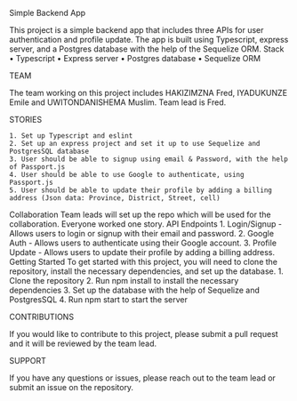 Simple Backend App

This project is a simple backend app that includes three APIs for user authentication and profile update. The app is built using Typescript, express server, and a Postgres database with the help of the Sequelize ORM.
Stack
    • Typescript
    • Express server
    • Postgres database
    • Sequelize ORM

   TEAM

The team working on this project includes HAKIZIMZNA Fred, IYADUKUNZE Emile  and UWITONDANISHEMA Muslim. Team lead is Fred.

STORIES

    1. Set up Typescript and eslint
    2. Set up an express project and set it up to use Sequelize and PostgresSQL database
    3. User should be able to signup using email & Password, with the help of Passport.js
    4. User should be able to use Google to authenticate, using Passport.js
    5. User should be able to update their profile by adding a billing address (Json data: Province, District, Street, cell)
Collaboration
Team leads will set up the repo which will be used for the collaboration. Everyone  worked one story.
API Endpoints
    1. Login/Signup - Allows users to login or signup with their email and password.
    2. Google Auth - Allows users to authenticate using their Google account.
    3. Profile Update - Allows users to update their profile by adding a billing address.
Getting Started
To get started with this project, you will need to clone the repository, install the necessary dependencies, and set up the database.
    1. Clone the repository
    2. Run npm install to install the necessary dependencies
    3. Set up the database with the help of Sequelize and PostgresSQL
    4. Run npm start to start the server

CONTRIBUTIONS

If you would like to contribute to this project, please submit a pull request and it will be reviewed by the team lead.

SUPPORT

If you have any questions or issues, please reach out to the team lead or submit an issue on the repository.

